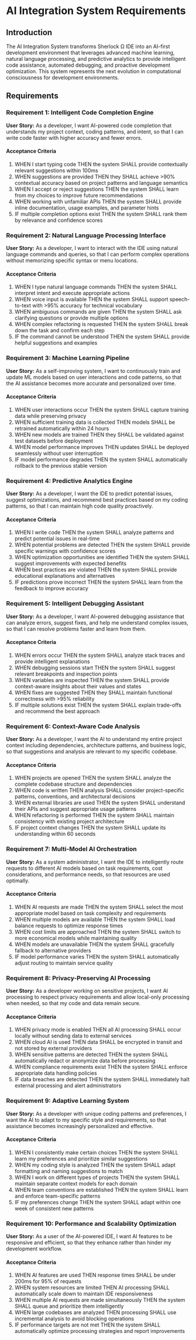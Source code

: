 # AI Integration System Requirements

## Introduction

The AI Integration System transforms Sherlock Ω IDE into an AI-first development environment that leverages advanced machine learning, natural language processing, and predictive analytics to provide intelligent code assistance, automated debugging, and proactive development optimization. This system represents the next evolution in computational consciousness for development environments.

## Requirements

### Requirement 1: Intelligent Code Completion Engine

**User Story:** As a developer, I want AI-powered code completion that understands my project context, coding patterns, and intent, so that I can write code faster with higher accuracy and fewer errors.

#### Acceptance Criteria

1. WHEN I start typing code THEN the system SHALL provide contextually relevant suggestions within 100ms
2. WHEN suggestions are provided THEN they SHALL achieve >90% contextual accuracy based on project patterns and language semantics
3. WHEN I accept or reject suggestions THEN the system SHALL learn from my choices to improve future recommendations
4. WHEN working with unfamiliar APIs THEN the system SHALL provide inline documentation, usage examples, and parameter hints
5. IF multiple completion options exist THEN the system SHALL rank them by relevance and confidence scores

### Requirement 2: Natural Language Processing Interface

**User Story:** As a developer, I want to interact with the IDE using natural language commands and queries, so that I can perform complex operations without memorizing specific syntax or menu locations.

#### Acceptance Criteria

1. WHEN I type natural language commands THEN the system SHALL interpret intent and execute appropriate actions
2. WHEN voice input is available THEN the system SHALL support speech-to-text with >95% accuracy for technical vocabulary
3. WHEN ambiguous commands are given THEN the system SHALL ask clarifying questions or provide multiple options
4. WHEN complex refactoring is requested THEN the system SHALL break down the task and confirm each step
5. IF the command cannot be understood THEN the system SHALL provide helpful suggestions and examples

### Requirement 3: Machine Learning Pipeline

**User Story:** As a self-improving system, I want to continuously train and update ML models based on user interactions and code patterns, so that the AI assistance becomes more accurate and personalized over time.

#### Acceptance Criteria

1. WHEN user interactions occur THEN the system SHALL capture training data while preserving privacy
2. WHEN sufficient training data is collected THEN models SHALL be retrained automatically within 24 hours
3. WHEN new models are trained THEN they SHALL be validated against test datasets before deployment
4. WHEN model performance improves THEN updates SHALL be deployed seamlessly without user interruption
5. IF model performance degrades THEN the system SHALL automatically rollback to the previous stable version

### Requirement 4: Predictive Analytics Engine

**User Story:** As a developer, I want the IDE to predict potential issues, suggest optimizations, and recommend best practices based on my coding patterns, so that I can maintain high code quality proactively.

#### Acceptance Criteria

1. WHEN I write code THEN the system SHALL analyze patterns and predict potential issues in real-time
2. WHEN potential problems are detected THEN the system SHALL provide specific warnings with confidence scores
3. WHEN optimization opportunities are identified THEN the system SHALL suggest improvements with expected benefits
4. WHEN best practices are violated THEN the system SHALL provide educational explanations and alternatives
5. IF predictions prove incorrect THEN the system SHALL learn from the feedback to improve accuracy

### Requirement 5: Intelligent Debugging Assistant

**User Story:** As a developer, I want AI-powered debugging assistance that can analyze errors, suggest fixes, and help me understand complex issues, so that I can resolve problems faster and learn from them.

#### Acceptance Criteria

1. WHEN errors occur THEN the system SHALL analyze stack traces and provide intelligent explanations
2. WHEN debugging sessions start THEN the system SHALL suggest relevant breakpoints and inspection points
3. WHEN variables are inspected THEN the system SHALL provide context-aware insights about their values and states
4. WHEN fixes are suggested THEN they SHALL maintain functional correctness with >95% reliability
5. IF multiple solutions exist THEN the system SHALL explain trade-offs and recommend the best approach

### Requirement 6: Context-Aware Code Analysis

**User Story:** As a developer, I want the AI to understand my entire project context including dependencies, architecture patterns, and business logic, so that suggestions and analysis are relevant to my specific codebase.

#### Acceptance Criteria

1. WHEN projects are opened THEN the system SHALL analyze the complete codebase structure and dependencies
2. WHEN code is written THEN analysis SHALL consider project-specific patterns, conventions, and architectural decisions
3. WHEN external libraries are used THEN the system SHALL understand their APIs and suggest appropriate usage patterns
4. WHEN refactoring is performed THEN the system SHALL maintain consistency with existing project architecture
5. IF project context changes THEN the system SHALL update its understanding within 60 seconds

### Requirement 7: Multi-Model AI Orchestration

**User Story:** As a system administrator, I want the IDE to intelligently route requests to different AI models based on task requirements, cost considerations, and performance needs, so that resources are used optimally.

#### Acceptance Criteria

1. WHEN AI requests are made THEN the system SHALL select the most appropriate model based on task complexity and requirements
2. WHEN multiple models are available THEN the system SHALL load balance requests to optimize response times
3. WHEN cost limits are approached THEN the system SHALL switch to more economical models while maintaining quality
4. WHEN models are unavailable THEN the system SHALL gracefully fallback to alternative providers
5. IF model performance varies THEN the system SHALL automatically adjust routing to maintain service quality

### Requirement 8: Privacy-Preserving AI Processing

**User Story:** As a developer working on sensitive projects, I want AI processing to respect privacy requirements and allow local-only processing when needed, so that my code and data remain secure.

#### Acceptance Criteria

1. WHEN privacy mode is enabled THEN all AI processing SHALL occur locally without sending data to external services
2. WHEN cloud AI is used THEN data SHALL be encrypted in transit and not stored by external providers
3. WHEN sensitive patterns are detected THEN the system SHALL automatically redact or anonymize data before processing
4. WHEN compliance requirements exist THEN the system SHALL enforce appropriate data handling policies
5. IF data breaches are detected THEN the system SHALL immediately halt external processing and alert administrators

### Requirement 9: Adaptive Learning System

**User Story:** As a developer with unique coding patterns and preferences, I want the AI to adapt to my specific style and requirements, so that assistance becomes increasingly personalized and effective.

#### Acceptance Criteria

1. WHEN I consistently make certain choices THEN the system SHALL learn my preferences and prioritize similar suggestions
2. WHEN my coding style is analyzed THEN the system SHALL adapt formatting and naming suggestions to match
3. WHEN I work on different types of projects THEN the system SHALL maintain separate context models for each domain
4. WHEN team conventions are established THEN the system SHALL learn and enforce team-specific patterns
5. IF my preferences change THEN the system SHALL adapt within one week of consistent new patterns

### Requirement 10: Performance and Scalability Optimization

**User Story:** As a user of the AI-powered IDE, I want AI features to be responsive and efficient, so that they enhance rather than hinder my development workflow.

#### Acceptance Criteria

1. WHEN AI features are used THEN response times SHALL be under 200ms for 95% of requests
2. WHEN system resources are limited THEN AI processing SHALL automatically scale down to maintain IDE responsiveness
3. WHEN multiple AI requests are made simultaneously THEN the system SHALL queue and prioritize them intelligently
4. WHEN large codebases are analyzed THEN processing SHALL use incremental analysis to avoid blocking operations
5. IF performance targets are not met THEN the system SHALL automatically optimize processing strategies and report improvements
